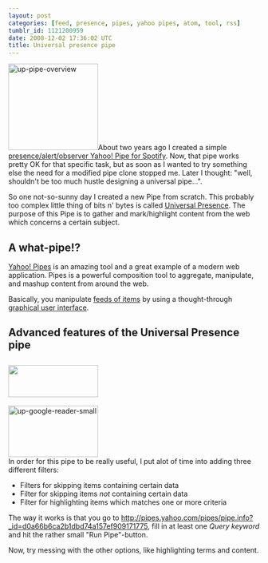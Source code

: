 ```yaml
---
layout: post
categories: [feed, presence, pipes, yahoo pipes, atom, tool, rss]
tumblr_id: 1121200959  
date: 2008-12-02 17:36:02 UTC
title: Universal presence pipe
---
```


<a href="http://pipes.yahoo.com/pipes/pipe.info?_id=d0a66b6ca2b1dbd74a157ef909171775"><img src="/attachments/2008/12/up-pipe-overview.png" alt="up-pipe-overview" width="180" height="173" class="alignright size-full wp-image-932" /></a>About two years ago I created a simple <a href="http://pipes.yahoo.com/pipes/pipe.info?_id=eCESRQti3BGEibnMl7okhQ">presence/alert/observer Yahoo! Pipe for Spotify</a>. Now, that pipe works pretty OK for that specific task, but as soon as I wanted to try something else the need for a modified pipe clone stopped me. Later I thought: "well, shouldn't be too much hustle designing a universal pipe...".

So one not-so-sunny day I created a new Pipe from scratch. This probably too complex little thing of bits n' bytes is called <a href="http://pipes.yahoo.com/pipes/pipe.info?_id=d0a66b6ca2b1dbd74a157ef909171775">Universal Presence</a>. The purpose of this Pipe is to gather and mark/highlight content from the web which concerns a certain subject.

<h2>A what-pipe!?</h2>

<a href="http://pipes.yahoo.com/">Yahoo! Pipes</a> is an amazing tool and a great example of a modern web application. Pipes is a powerful composition tool to aggregate, manipulate, and mashup content from around the web.
<!--more-->

Basically, you manipulate <a href="http://en.wikipedia.org/wiki/Web_feed">feeds of items</a> by using a thought-through <a href="http://www.jumpcut.com/fullscreen?id=F4396574585311DC87A2000423CF0184&type=clip">graphical user interface</a>.

<h2>Advanced features of the Universal Presence pipe</h2>

<div class="alignright" style="margin-top:2em"><a href="/attachments/2008/12/up-example-conf.png"><img src="/attachments/2008/12/up-example-conf-small.png" alt="" title="up-example-conf-small" width="180" height="64" class="alignnone size-medium wp-image-945" /></a><br/><br/><a href="/attachments/2008/12/up-google-reader.png"><img src="/attachments/2008/12/up-google-reader-small.png" alt="up-google-reader-small" width="180" height="103" class="alignnone size-full wp-image-939" /></a></div>In order for this pipe to be really useful, I put alot of time into adding three different filters:
<ul>
<li>Filters for skipping items containing certain data</li>
<li>Filter for skipping items <em>not</em> containing certain data</li>
<li>Filter for highlighting items which matches one or more criteria</li>
</ul>

The way it works is that you go to <a href="http://pipes.yahoo.com/pipes/pipe.info?_id=d0a66b6ca2b1dbd74a157ef909171775">http://pipes.yahoo.com/pipes/pipe.info?_id=d0a66b6ca2b1dbd74a157ef909171775</a>, fill in at least one <em>Query keyword</em> and hit the rather small "Run Pipe"-button.

Now, try messing with the other options, like highlighting terms and content.
